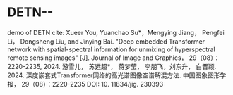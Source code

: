 # DETN--
demo of DETN
cite:
Xueer You, Yuanchao Su*，Mengying Jiang， Pengfei Li， Dongsheng Liu, and Jinying Bai. "Deep embedded Transformer network with spatial-spectral information for unmixing of hyperspectral remote sensing images" [J]. Journal of Image and Graphics， 29（08）：2220-2235, 2024.
游雪儿， 苏远超*， 蒋梦莹， 李朋飞，刘东升， 白晋颖. 2024. 深度嵌套式Transformer网络的高光谱图像空谱解混方法. 中国图象图形学报， 29（08）：2220-2235
DOI: 10. 11834/jig. 230393
